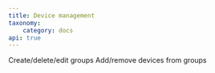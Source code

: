 ```yaml
---
title: Device management
taxonomy:
    category: docs
api: true
---
```


Create/delete/edit groups
Add/remove devices from groups